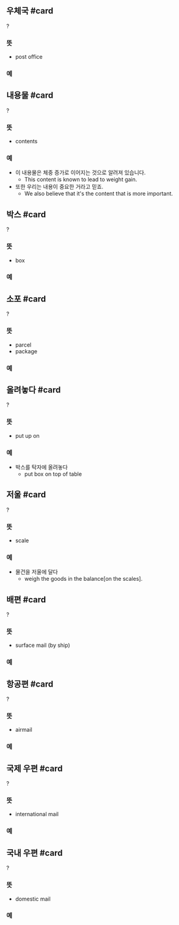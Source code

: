## 우체국 #card
?
### 뜻
- post office
### 예
<!--SR:!2025-02-10,113,290-->

## 내용물 #card
?
### 뜻
- contents
### 예
- 이 내용물은 체중 증가로 이어지는 것으로 알려져 있습니다.
	- This content is known to lead to weight gain.
- 또한 우리는 내용이 중요한 거라고 믿죠.
	- We also believe that it's the content that is more important.
<!--SR:!2024-12-03,37,250-->

## 박스 #card
?
### 뜻
- box
### 예
<!--SR:!2025-01-19,107,308-->

## 소포 #card
?
### 뜻
- parcel
- package
### 예
<!--SR:!2024-12-16,34,228-->


## 올려놓다 #card
?
### 뜻
- put up on
### 예
- 박스를 탁자에 올려놓다
	- put box on top of table
<!--SR:!2025-03-17,144,304-->

## 저울 #card
?
### 뜻
- scale
### 예
- 물건을 저울에 달다
	- weigh the goods in the balance[on the scales].

## 배편 #card
?
### 뜻
- surface mail (by ship)
### 예
<!--SR:!2024-11-26,47,284-->


## 항공편 #card
?
### 뜻
- airmail
### 예
<!--SR:!2024-11-05,26,290-->


## 국제 우편 #card
?
### 뜻
- international mail
### 예
<!--SR:!2025-02-08,111,290-->

## 국내 우편 #card
?
### 뜻
- domestic mail
### 예
<!--SR:!2025-04-11,156,307-->
